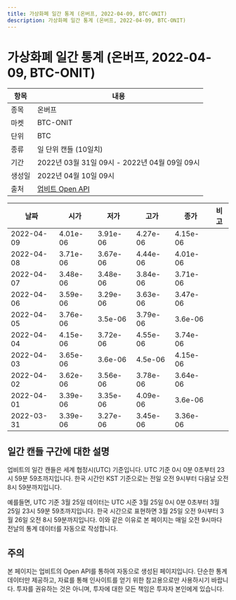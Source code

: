 ```yaml
---
title: 가상화폐 일간 통계 (온버프, 2022-04-09, BTC-ONIT)
description: 가상화폐 일간 통계 (온버프, 2022-04-09, BTC-ONIT)
---
```



가상화폐 일간 통계 (온버프, 2022-04-09, BTC-ONIT)
===

|항목|내용|
|--|--|
|종목|온버프|
|마켓|BTC-ONIT|
|단위|BTC|
|종류|일 단위 캔들 (10일치)|
|기간|2022년 03월 31일 09시 - 2022년 04월 09일 09시|
|생성일|2022년 04월 10일 09시|
|출처|[업비트 Open API](https://docs.upbit.com)|


|날짜|시가|저가|고가|종가|비고|
|--|--|--|--|--|--|
|2022-04-09|4.01e-06|3.91e-06|4.27e-06|4.15e-06|    |
|2022-04-08|3.71e-06|3.67e-06|4.44e-06|4.01e-06|    |
|2022-04-07|3.48e-06|3.48e-06|3.84e-06|3.71e-06|    |
|2022-04-06|3.59e-06|3.29e-06|3.63e-06|3.47e-06|    |
|2022-04-05|3.76e-06|3.5e-06|3.79e-06|3.6e-06|    |
|2022-04-04|4.15e-06|3.72e-06|4.55e-06|3.74e-06|    |
|2022-04-03|3.65e-06|3.6e-06|4.5e-06|4.15e-06|    |
|2022-04-02|3.62e-06|3.56e-06|3.78e-06|3.64e-06|    |
|2022-04-01|3.39e-06|3.35e-06|4.09e-06|3.6e-06|    |
|2022-03-31|3.39e-06|3.27e-06|3.45e-06|3.36e-06|    |


일간 캔들 구간에 대한 설명
---


업비트의 일간 캔들은 세계 협정시(UTC) 기준입니다. 
UTC 기준 0시 0분 0초부터 23시 59분 59초까지입니다. 
한국 시간인 KST 기준으로는 전일 오전 9시부터 다음날 오전 8시 59분까지입니다. 


예를들면, UTC 기준 3월 25일 데이터는 UTC 시준 3월 25일 0시 0분 0초부터 3월 25일 23시 59분 59초까지입니다. 
한국 시간으로 표현하면 3월 25일 오전 9시부터 3월 26일 오전 8시 59분까지입니다. 
이와 같은 이유로 본 페이지는 매일 오전 9시마다 전날의 통계 데이터를 자동으로 작성합니다. 


주의
---


본 페이지는 업비트의 Open API를 통하여 자동으로 생성된 페이지입니다. 
단순한 통계 데이터만 제공하고, 자료를 통해 인사이트를 얻기 위한 참고용으로만 사용하시기 바랍니다. 
투자를 권유하는 것은 아니며, 투자에 대한 모든 책임은 투자자 본인에게 있습니다. 
